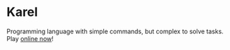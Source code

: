 Karel
=====

Programming language with simple commands, but complex to solve tasks.
Play [online now](http://hudson.apidesign.org/job/karel/javadoc/)!
